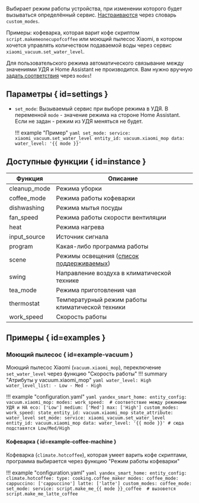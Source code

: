 Выбирает режим работы устройства, при изменении которого будет вызываться определённый сервис. [Настраиваются](about.md) через словарь `custom_modes`.

Примеры: кофеварка, которая варит кофе скриптом `script.makemeonecupofcoffee` или моющий пылесос Xiaomi, в котором хочется управлять количеством подаваемой воды через сервис `xiaomi_vacuum.set_water_level`.

Для пользовательского режима автоматического связывание между значениями УДЯ и Home Assistant не производится. Вам нужно
вручную [задать соответствия](../../config/modes.md) через `modes`!

## Параметры { id=settings }
* `set_mode`: Вызываемый сервис при выборе режима в УДЯ. В переменной `mode` - значение режима на стороне Home Assistant. Если не задан - режим из УДЯ меняться не будет.
    
    !!! example "Пример"
        ```yaml
        set_mode:
          service: xiaomi_vacuum.set_water_level
          entity_id: vacuum.xiaomi_mop
          data:
            water_level: '{{ mode }}'
        ```

## Доступные функции { id=instance }
| Функция      | Описание                                                                |
|--------------|-------------------------------------------------------------------------|
| cleanup_mode | Режима уборки                                                           |
| coffee_mode  | Режима работы кофеварки                                                 |
| dishwashing  | Режима мытья посуды                                                     |
| fan_speed    | Режима работы скорости вентиляции                                       |
| heat         | Режима нагрева                                                          |
| input_source | Источник сигнала                                                        |
| program      | Какая-либо программа работы                                             |
| scene        | Режимы освещения ([список поддерживаемых](../../config/modes.md#scene)) |
| swing        | Направление воздуха в климатической технике                             |
| tea_mode     | Режима приготовления чая                                                |
| thermostat   | Температурный режим работы климатической техники                        |
| work_speed   | Скорость работы                                                         |

## Примеры { id=examples }
### Моющий пылесос { id=example-vacuum }
Моющий пылесос Xiaomi (`vacuum.xiaomi_mop`), переключение `set_water_level` через функцию "Скорость работы"
!!! summary "Атрибуты у vacuum.xiaomi_mop"
    ```yaml
    water_level: High
    water_level_list:
      - Low
      - Med
      - High
    ```

!!! example "configuration.yaml"
    ```yaml
    yandex_smart_home:
      entity_config:
        vacuum.xiaomi_mop:
          modes:
            work_speed:  # соответствие между режимами УДЯ и HA
              eco: ['Low']
              medium: ['Med']
              max: ['High']
          custom_modes:
            work_speed:
              state_entity_id: vacuum.xiaomi_mop
              state_attribute: water_level
              set_mode:
                service: xiaomi_vacuum.set_water_level
                entity_id: vacuum.xiaomi_mop
                data:
                  water_level: '{{ mode }}' # сюда подставятся Low/Med/High
    ```

#### Кофеварка { id=example-coffee-machine }
Кофеварка (`climate.hotcoffee`), которая умеет варить кофе скриптами, программа выбирается через функцию "Режим работы кофеварки"

!!! example "configuration.yaml"
    ```yaml
    yandex_smart_home:
      entity_config:
        climate.hotcoffee:
          type: cooking.coffee_maker
          modes:
            coffee_mode:
              cappuccino: ['cappuccino']
              latte: ['latte']
          custom_modes:
            coffee_mode:
              set_mode:
                service: script.make_me_{{ mode }}_coffee  # вызовется script.make_me_latte_coffee
    ```
